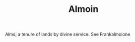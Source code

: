 ---
title: Almoin
permalink: "/definitions/almoin.html"
body: Alms; a tenure of lands by divine service. See Frankalmoione
published_at: '2018-07-07'
layout: post
---